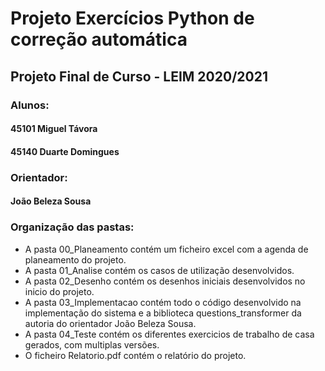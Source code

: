 # Projeto Exercícios Python de correção automática
## Projeto Final de Curso - LEIM 2020/2021

### Alunos:

#### 45101 Miguel Távora
#### 45140 Duarte Domingues

### Orientador:

#### João Beleza Sousa

### Organização das pastas:

* A pasta 00_Planeamento contém um ficheiro excel com a agenda de planeamento do projeto.
* A pasta 01_Analise contém os casos de utilização desenvolvidos.
* A pasta 02_Desenho contém os desenhos iniciais desenvolvidos no inicio do projeto.
* A pasta 03_Implementacao contém todo o código desenvolvido na implementação do sistema e a biblioteca questions_transformer da autoria do orientador João Beleza Sousa.
* A pasta 04_Teste contém os diferentes exercicios de trabalho de casa gerados, com multiplas versões.
* O ficheiro Relatorio.pdf contém o relatório do projeto.

